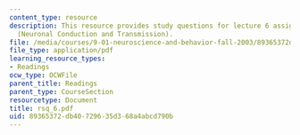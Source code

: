 ```yaml
---
content_type: resource
description: This resource provides study questions for lecture 6 assigned readings
  (Neuronal Conduction and Transmission).
file: /media/courses/9-01-neuroscience-and-behavior-fall-2003/89365372db40729635d368a4abcd790b_rsq_6.pdf
file_type: application/pdf
learning_resource_types:
- Readings
ocw_type: OCWFile
parent_title: Readings
parent_type: CourseSection
resourcetype: Document
title: rsq_6.pdf
uid: 89365372-db40-7296-35d3-68a4abcd790b
---
```

